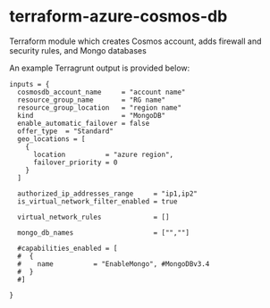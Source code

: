 # terraform-azure-cosmos-db

Terraform module which creates Cosmos account, adds firewall and security rules, and Mongo databases 

An example Terragrunt output is provided below:

```hcl
inputs = {
  cosmosdb_account_name     = "account name"
  resource_group_name       = "RG name"
  resource_group_location   = "region name"
  kind                      = "MongoDB"
  enable_automatic_failover = false
  offer_type  = "Standard"
  geo_locations = [
    {
      location          = "azure region",
      failover_priority = 0
    }
  ]

  authorized_ip_addresses_range     = "ip1,ip2"
  is_virtual_network_filter_enabled = true

  virtual_network_rules             = []

  mongo_db_names                    = ["",""]

  #capabilities_enabled = [
  #  {
  #    name          = "EnableMongo", #MongoDBv3.4
  #  }
  #]

}
```

